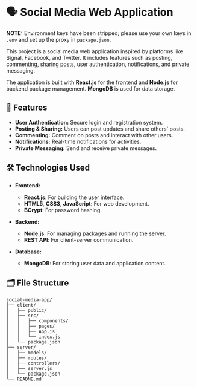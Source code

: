 # 🗣️ Social Media Web Application

**NOTE:** Environment keys have been stripped; please use your own keys in `.env` and set up the proxy in `package.json`.

This project is a social media web application inspired by platforms like Signal, Facebook, and Twitter. It includes features such as posting, commenting, sharing posts, user authentication, notifications, and private messaging.

The application is built with **React.js** for the frontend and **Node.js** for backend package management. **MongoDB** is used for data storage.

## 🌟 Features

- **User Authentication:** Secure login and registration system.
- **Posting & Sharing:** Users can post updates and share others' posts.
- **Commenting:** Comment on posts and interact with other users.
- **Notifications:** Real-time notifications for activities.
- **Private Messaging:** Send and receive private messages.

## 🛠️ Technologies Used

- **Frontend:**
  - **React.js**: For building the user interface.
  - **HTML5**, **CSS3**, **JavaScript**: For web development.
  - **BCrypt**: For password hashing.

- **Backend:**
  - **Node.js**: For managing packages and running the server.
  - **REST API**: For client-server communication.

- **Database:**
  - **MongoDB**: For storing user data and application content.

## 🗂️ File Structure

```plaintext
social-media-app/
├── client/
│   ├── public/
│   ├── src/
│   │   ├── components/
│   │   ├── pages/
│   │   ├── App.js
│   │   └── index.js
│   └── package.json
├── server/
│   ├── models/
│   ├── routes/
│   ├── controllers/
│   ├── server.js
│   └── package.json
└── README.md



